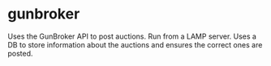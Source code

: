 # gunbroker
Uses the GunBroker API to post auctions. Run from a LAMP server. Uses a DB to store information about the auctions and ensures the correct ones are posted.
